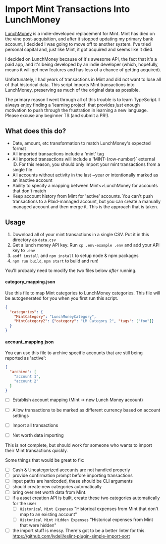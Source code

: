 # Import Mint Transactions Into LunchMoney

[LunchMoney](https://mikebian.co/lunchmoney) is a indie-developed replacement for Mint. Mint has died on the vine post-acquisition, and after it stopped updating my primary bank account, I decided I was going to move off to another system. I've tried personal capital and, just like Mint, it got acquired and seems like it died.

I decided on LunchMoney because of it's awesome API, the fact that it's a paid app, and it's being developed by an indie developer (which, hopefully, means it will get new features and has less of a chance of getting acquired).

Unfortunately, I had years of transactions in Mint and did not want to lose all of that historical data. This script imports Mint transactions into LunchMoney, preserving as much of the original data as possible.

The primary reason I went through all of this trouble is to learn TypeScript. I always enjoy finding a 'learning project' that provides *just* enough motivation to push through the frustration in learning a new language. Please excuse any beginner TS (and submit a PR!).

## What does this do?

* Date, amount, etc transformation to match LunchMoney's expected format
* All imported transactions include a 'mint' tag
* All imported transactions will include a 'MINT-{row-number}` external ID. For this reason, you should only import your mint transactions from a single file
* All accounts without activity in the last ~year *or* intentionally marked as an inactive account
* Ability to specify a mapping between Mint<>LunchMoney for accounts that don't match
* Keep account history from Mint for 'active' accounts. You can't push transactions to a Plaid-managed account, but you can create a manually managed account and then merge it. This is the approach that is taken.

## Usage

1. Download all of your mint transactions in a single CSV. Put it in this directory as `data.csv`
2. Get a lunch money API key. Run `cp .env-example .env` and add your API key to `.env`
3. `asdf install` and `npm install` to setup node & npm packages
4. `npm run build`, `npm start` to build and run!

You'll probably need to modify the two files below *after* running.

#### category_mapping.json

Use this file to map Mint categories to LunchMoney categories. This file will be autogenerated for you when you first run this script.

```json
{
  "categories": {
    "MintCategory": "LunchMoneyCategory",
    "MintCategory2": {"category": "LM Category 2", "tags": ["foo"]}
  }
}
```

#### account_mapping.json

You can use this file to archive specific accounts that are still being reported as 'active':

```json
{
  "archive": [
    "account 1",
    "account 2"
  ]
}
```

- [ ] Establish account mapping (Mint -> new Lunch Money account)
- [ ] Allow transactions to be marked as different currency based on account settings
- [ ] Import all transactions
- [ ] Net worth data importing


This is not complete, but should work for someone who wants to import their Mint transactions quickly.

Some things that would be great to fix:
- [ ] Cash & Uncategorized accounts are not handled properly
- [ ] provide confirmation prompt before importing transactions
- [ ] input paths are hardcoded, these should be CLI arguments
- [ ] should create new categories automatically
- [ ] bring over net worth data from Mint.
- [ ] if a asset creation API is built, create these two categories automatically for the user
  - [ ] `Historical Mint Expenses` "Historical expenses from Mint that don't map to an existing account"
  - [ ] `Historical Mint Hidden Expenses` "Historical expenses from Mint that were hidden"
- [ ] the import stuff is messy. There's got to be a better linter for this. https://github.com/lydell/eslint-plugin-simple-import-sort